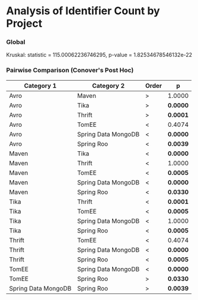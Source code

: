 # Analysis of Identifier Count by Project

### Global

Kruskal: statistic = 115.00062236746295, p-value = 1.82534678546132e-22

### Pairwise Comparison (Conover's Post Hoc)

| Category 1          | Category 2          | Order | p          |
|---------------------|---------------------|-------|------------|
| Avro                | Maven               | &gt;  | 1.0000     |
| Avro                | Tika                | &gt;  | **0.0000** |
| Avro                | Thrift              | &gt;  | **0.0001** |
| Avro                | TomEE               | &lt;  | 0.4074     |
| Avro                | Spring Data MongoDB | &lt;  | **0.0000** |
| Avro                | Spring Roo          | &lt;  | **0.0039** |
| Maven               | Tika                | &lt;  | **0.0000** |
| Maven               | Thrift              | &lt;  | 1.0000     |
| Maven               | TomEE               | &lt;  | **0.0005** |
| Maven               | Spring Data MongoDB | &lt;  | **0.0000** |
| Maven               | Spring Roo          | &lt;  | **0.0330** |
| Tika                | Thrift              | &lt;  | **0.0001** |
| Tika                | TomEE               | &lt;  | **0.0005** |
| Tika                | Spring Data MongoDB | &lt;  | 1.0000     |
| Tika                | Spring Roo          | &lt;  | **0.0005** |
| Thrift              | TomEE               | &lt;  | 0.4074     |
| Thrift              | Spring Data MongoDB | &lt;  | **0.0000** |
| Thrift              | Spring Roo          | &lt;  | **0.0005** |
| TomEE               | Spring Data MongoDB | &lt;  | **0.0000** |
| TomEE               | Spring Roo          | &gt;  | **0.0330** |
| Spring Data MongoDB | Spring Roo          | &gt;  | **0.0039** |

